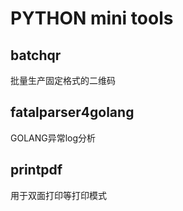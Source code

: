 # PYTHON mini tools 

## batchqr

批量生产固定格式的二维码

## fatalparser4golang

GOLANG异常log分析

## printpdf

用于双面打印等打印模式